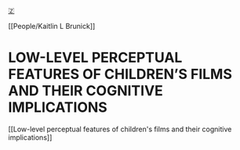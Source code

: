 [🇿](zotero://select/library/items/A3WVQAG6)

[[People/Kaitlin L Brunick]] 
# LOW-LEVEL PERCEPTUAL FEATURES OF CHILDREN’S FILMS AND THEIR  COGNITIVE IMPLICATIONS

[[Low-level perceptual features of children's films and their cognitive implications]]